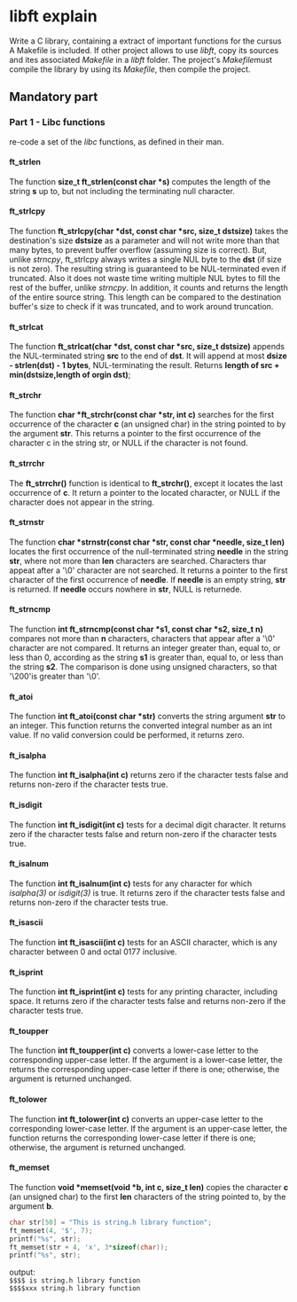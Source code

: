 # libft explain

Write a C library, containing a extract of important functions for the cursus
A Makefile is included. If other project allows to use *libft*, copy its sources and ites associated *Makefile* in a *libft* folder. The project's *Makefile*must compile the library by using its *Makefile*, then compile the project.

## Mandatory part

### Part 1 - Libc functions

re-code a set of the *libc* functions, as defined in their man.

#### ft_strlen

The function **size_t  ft_strlen(const char \*s)** computes the length of the string **s** up to, but not including the terminating null character.

#### ft_strlcpy

The function **ft_strlcpy(char \*dst, const char \*src, size_t dstsize)** takes the destination's size **dstsize** as a parameter and will not write more than that many bytes, to prevent buffer overflow (assuming size is correct). But, unlike *strncpy*, ft_strlcpy always writes a single NUL byte to the **dst** (if size is not zero). The resulting string is guaranteed to be NUL-terminated even if truncated. Also it does not waste time writing multiple NUL bytes to fill the rest of the buffer, unlike *strncpy*. In addition, it counts and returns the length of the entire source string. This length can be compared to the destination buffer's size to check if it was truncated, and to work around truncation.

#### ft_strlcat

The function **ft_strlcat(char \*dst, const char \*src, size_t dstsize)** appends the NUL-terminated string **src** to the end of **dst**. It will append at most **dsize - strlen(dst) - 1 bytes**, NUL-terminating the result. Returns **length of src + min(dstsize,length of orgin dst)**;

#### ft_strchr

The function **char \*ft_strchr(const char \*str, int c)** searches for the first occurrence of the character **c** (an unsigned char) in the string pointed to by the argument **str**. This returns a pointer to the first occurrence of the character c in the string str, or NULL if the character is not found.

#### ft_strrchr

The **ft_strrchr()** function is identical to **ft_strchr()**, except it locates the last occurrence of **c**. It return a pointer to the located character, or NULL if the character does not appear in the string.

#### ft_strnstr

The function **char \*strnstr(const char \*str, const char \*needle, size_t len)** locates the first occurrence of the null-terminated string **needle** in the string **str**, where not more than **len** characters are searched. Characters thar appeat after a '\0' character are not searched. It returns a pointer to the first character of the first occurrence of **needle**. If **needle** is an empty string, **str** is returned. If **needle** occurs nowhere in **str**, NULL is returnede.

#### ft_strncmp

The function **int	ft_strncmp(const char \*s1, const char \*s2, size_t n)** compares not more than **n** characters, characters that appear after a '\0' character are not compared. It returns an integer greater than, equal to, or less than 0, according as the string **s1** is greater than, equal to, or less than the string **s2**.  The comparison is done using unsigned characters, so that '\200'is greater than '\0'.

#### ft_atoi

The function **int ft_atoi(const char \*str)** converts the string argument **str** to an integer. This function returns the converted integral number as an int value. If no valid conversion could be performed, it returns zero.

#### ft_isalpha

The function **int ft_isalpha(int c)** returns zero if the character tests false and returns non-zero if the character tests true.

#### ft_isdigit

The function **int	ft_isdigit(int c)** tests for a decimal digit character. It returns zero if the character tests false and return non-zero if the character tests true.

#### ft_isalnum

The function **int ft_isalnum(int c)** tests for any character for which *isalpha(3)* or *isdigit(3)* is true. It returns zero if the character tests false and returns non-zero if the character tests true.

#### ft_isascii

The function **int	ft_isascii(int c)** tests for an ASCII character, which is any character between 0 and octal 0177 inclusive.

#### ft_isprint

The function **int ft_isprint(int c)** tests for any printing character, including space. It returns zero if the character tests false and returns non-zero if the character tests true.

#### ft_toupper

The function **int ft_toupper(int c)** converts a lower-case letter to the corresponding upper-case letter. If the argument is a lower-case letter, the returns the corresponding upper-case letter if there is one; otherwise, the argument is returned unchanged.

#### ft_tolower

The function **int ft_tolower(int c)** converts an upper-case letter to the corresponding lower-case letter. If the argument is an upper-case letter, the function returns the corresponding lower-case letter if there is one; otherwise, the argument is returned unchanged.

#### ft_memset

The function **void \*memset(void \*b, int c, size_t len)** copies the character **c** (an unsigned char) to the first **len** characters of the string pointed to, by the argument **b**.

```C
char str[50] = "This is string.h library function";
ft_memset(4, '$', 7);
printf("%s", str);
ft_memset(str + 4, 'x', 3*sizeof(char));
printf("%s", str);
```

output:  
`$$$$ is string.h library function`  
`$$$$xxx string.h library function`
